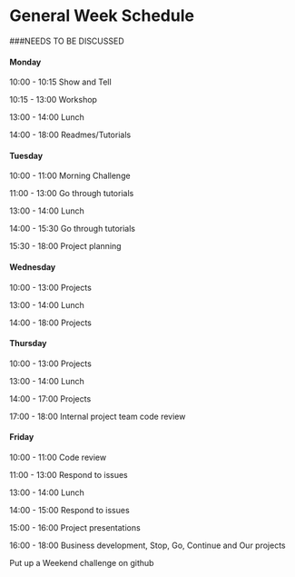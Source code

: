 # General Week Schedule

###NEEDS TO BE DISCUSSED

#### Monday
10:00 - 10:15 Show and Tell

10:15 - 13:00 Workshop

13:00 - 14:00 Lunch

14:00 - 18:00 Readmes/Tutorials

#### Tuesday
10:00 - 11:00 Morning Challenge

11:00 - 13:00 Go through tutorials

13:00 - 14:00 Lunch

14:00 - 15:30 Go through tutorials

15:30 - 18:00 Project planning

#### Wednesday

10:00 - 13:00 Projects

13:00 - 14:00 Lunch

14:00 - 18:00 Projects

#### Thursday

10:00 - 13:00 Projects

13:00 - 14:00 Lunch

14:00 - 17:00 Projects

17:00 - 18:00 Internal project team code review


#### Friday

10:00 - 11:00 Code review

11:00 - 13:00 Respond to issues

13:00 - 14:00 Lunch

14:00 - 15:00 Respond to issues

15:00 - 16:00 Project presentations

16:00 - 18:00 Business development, Stop, Go, Continue and Our projects

Put up a Weekend challenge on github
